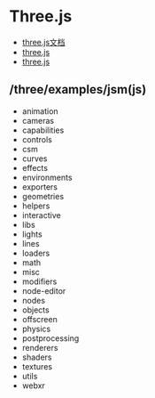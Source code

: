 # Three.js

- [three.js文档](https://threejs.org/docs/index.html)
- [three.js](https://threejs.org/)
- [three.js](https://threejs.org/Three.js/)

## /three/examples/jsm(js)

- animation
- cameras
- capabilities
- controls
- csm
- curves
- effects
- environments
- exporters
- geometries
- helpers
- interactive
- libs
- lights
- lines
- loaders
- math
- misc
- modifiers
- node-editor
- nodes
- objects
- offscreen
- physics
- postprocessing
- renderers
- shaders
- textures
- utils
- webxr